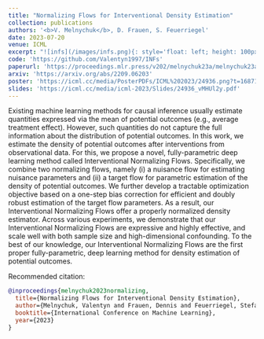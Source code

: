 ```yaml
---
title: "Normalizing Flows for Interventional Density Estimation"
collection: publications
authors: '<b>V. Melnychuk</b>, D. Frauen, S. Feuerriegel'
date: 2023-07-20
venue: ICML
excerpt: "![infs](/images/infs.png){: style='float: left; height: 100px'}"
code: 'https://github.com/Valentyn1997/INFs'
paperurl: 'https://proceedings.mlr.press/v202/melnychuk23a/melnychuk23a.pdf'
arxiv: 'https://arxiv.org/abs/2209.06203'
poster: 'https://icml.cc/media/PosterPDFs/ICML%202023/24936.png?t=1687178238.3771722'
slides: 'https://icml.cc/media/icml-2023/Slides/24936_vMHUl2y.pdf'
---
```


Existing machine learning methods for causal inference usually estimate quantities expressed via the mean of potential outcomes (e.g., average treatment effect). However, such quantities do not capture the full information about the distribution of potential outcomes. In this work, we estimate the density of potential outcomes after interventions from observational data. For this, we propose a novel, fully-parametric deep learning method called Interventional Normalizing Flows. Specifically, we combine two normalizing flows, namely (i) a nuisance flow for estimating nuisance parameters and (ii) a target flow for parametric estimation of the density of potential outcomes. We further develop a tractable optimization objective based on a one-step bias correction for efficient and doubly robust estimation of the target flow parameters. As a result, our Interventional Normalizing Flows offer a properly normalized density estimator. Across various experiments, we demonstrate that our Interventional Normalizing Flows are expressive and highly effective, and scale well with both sample size and high-dimensional confounding. To the best of our knowledge, our Interventional Normalizing Flows are the first proper fully-parametric, deep learning method for density estimation of potential outcomes.

Recommended citation:
```bibtex
@inproceedings{melnychuk2023normalizing,
  title={Normalizing Flows for Interventional Density Estimation},
  author={Melnychuk, Valentyn and Frauen, Dennis and Feuerriegel, Stefan},
  booktitle={International Conference on Machine Learning},
  year={2023}
}
```

